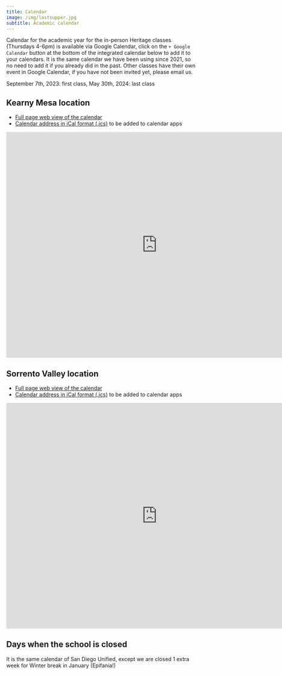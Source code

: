 ```yaml
---
title: Calendar
image: /img/lastsupper.jpg
subtitle: Academic calendar
---
```

Calendar for the academic year for the in-person Heritage classes (Thursdays 4-6pm) is available via Google Calendar, click on the `+ Google Calendar` button at the bottom of the integrated calendar below to add it to your calendars. It is the same calendar we have been using since 2021, so no need to add it if you already did in the past.
Other classes have their own event in Google Calendar, if you have not been invited yet, please email us.

September 7th, 2023: first class, May 30th, 2024: last class

## Kearny Mesa location

* [Full page web view of the calendar](https://calendar.google.com/calendar/embed?src=ftdcclbhb2376sq8hudue9nb50%40group.calendar.google.com)
* [Calendar address in iCal format (.ics)](https://calendar.google.com/calendar/ical/ftdcclbhb2376sq8hudue9nb50%40group.calendar.google.com/public/basic.ics) to be added to calendar apps


<iframe src="https://calendar.google.com/calendar/embed?ctz=America%2FLos_Angeles&src=ZnRkY2NsYmhiMjM3NnNxOGh1ZHVlOW5iNTBAZ3JvdXAuY2FsZW5kYXIuZ29vZ2xlLmNvbQ&color=%23AD1457" style="border: 0" width="800" height="600" frameborder="0" scrolling="no"></iframe>

## Sorrento Valley location

* [Full page web view of the calendar](https://calendar.google.com/calendar/embed?src=d1d70b499a391c4acbc88dd190f50c3c6ba22f3acae72bfb722dcfbfc0f694ca%40group.calendar.google.com&ctz=America%2FLos_Angeles)
* [Calendar address in iCal format (.ics)](https://calendar.google.com/calendar/ical/d1d70b499a391c4acbc88dd190f50c3c6ba22f3acae72bfb722dcfbfc0f694ca%40group.calendar.google.com/public/basic.ics) to be added to calendar apps

<iframe src="https://calendar.google.com/calendar/embed?src=d1d70b499a391c4acbc88dd190f50c3c6ba22f3acae72bfb722dcfbfc0f694ca%40group.calendar.google.com&ctz=America%2FLos_Angeles" style="border: 0" width="800" height="600" frameborder="0" scrolling="no"></iframe>


## Days when the school is closed

It is the same calendar of San Diego Unified, except we are closed 1 extra week for Winter break in January (Epifania!)
